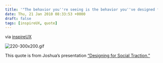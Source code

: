 ```yaml
---
title: '"The behavior you''re seeing is the behavior you''ve designed for" - 	Joshua Porter'
date: Thu, 21 Jan 2010 08:33:53 +0000
draft: false
tags: [inspireUX, quote]
---
```


via [inspireUX](http://www.inspireux.com)

![220-300x200.gif](http://www.inspireux.com/wp-content/uploads/220-300x200.gif "220-300x200.gif")

  

This quote is from Joshua’s presentation [“Designing for Social Traction.”](http://bokardo.com/archives/designing-for-social-traction-slide-deck/)